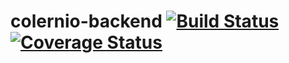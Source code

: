 # colernio-backend [![Build Status](https://travis-ci.org/david1983xtc/colernio-backend.svg)](https://travis-ci.org/david1983xtc/colernio-backend) [![Coverage Status](https://coveralls.io/repos/david1983xtc/colernio-backend/badge.svg?branch=master&service=github)](https://coveralls.io/github/david1983xtc/colernio-backend?branch=master)
